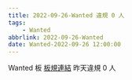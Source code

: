 ```yaml
---
title: 2022-09-26-Wanted 違規 0 人
tags:
    - Wanted
abbrlink: 2022-09-26-Wanted
date: Wanted-2022-09-26 12:00:00
---
```

Wanted 板 [板規連結](https://www.ptt.cc/bbs/Wanted/M.1608829773.A.D3B.html)
昨天違規 0 人
